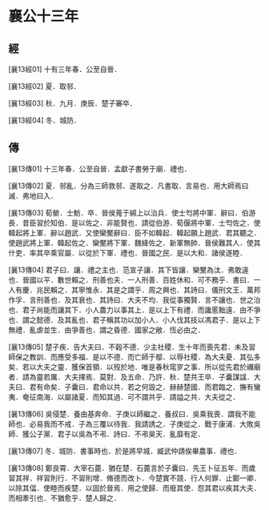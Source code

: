 # 襄公十三年

## 經 <a name="09Xiang13Jing"></a>

<a name="09Xiang13Jing01">[襄13經01]</a> 十有三年春．公至自晉．

<a name="09Xiang13Jing02">[襄13經02]</a> 夏．取邿．

<a name="09Xiang13Jing03">[襄13經03]</a> 秋．九月．庚辰．楚子審卒．

<a name="09Xiang13Jing04">[襄13經04]</a> 冬．城防．

## 傳 <a name="09Xiang13Zhuan"></a>

<a name="09Xiang13Zhuan01">[襄13傳01]</a> 十三年春．公至自晉．孟獻子書勞于廟．禮也．

<a name="09Xiang13Zhuan02">[襄13傳02]</a> 夏．邿亂．分為三師救邿．遂取之．凡書取．言易也．用大師焉曰滅．弗地曰入．

<a name="09Xiang13Zhuan03">[襄13傳03]</a> 荀罃．士魴．卒．晉侯蒐于綿上以治兵．使士匄將中軍．辭曰．伯游長．昔臣習於知伯．是以佐之．非能賢也．請從伯游．荀偃將中軍．士匄佐之．使韓起將上軍．辭以趙武．又使欒黶辭曰．臣不如韓起．韓起願上趙武．君其聽之．使趙武將上軍．韓起佐之．欒黶將下軍．魏絳佐之．新軍無帥．晉侯難其人．使其什吏．率其卒乘官屬．以從於下軍．禮也．晉國之民．是以大和．諸侯遂睦．

<a name="09Xiang13Zhuan04">[襄13傳04]</a> 君子曰．讓．禮之主也．范宣子讓．其下皆讓．欒黶為汰．弗敢違也．晉國以平．數世賴之．刑善也夫．一人刑善．百姓休和．可不務乎．書曰．一人有慶．兆民賴之．其寧惟永．其是之謂乎．周之興也．其詩曰．儀刑文王．萬邦作孚．言刑善也．及其衰也．其詩曰．大夫不均．我從事獨賢．言不讓也．世之治也．君子尚能而讓其下．小人農力以事其上．是以上下有禮．而讒慝黜遠．由不爭也．謂之懿德．及其亂也．君子稱其功以加小人．小人伐其技以馮君子．是以上下無禮．亂虐並生．由爭善也．謂之昏德．國家之敝．恆必由之．

<a name="09Xiang13Zhuan05">[襄13傳05]</a> 楚子疾．告大夫曰．不穀不德．少主社稷．生十年而喪先君．未及習師保之教訓．而應受多福．是以不德．而亡師于鄢．以辱社稷．為大夫憂．其弘多矣．若以大夫之靈．獲保首領．以歿於地．唯是春秋窀穸之事．所以從先君於禰廟者．請為靈若厲．大夫擇焉．莫對．及五命．乃許．秋．楚共王卒．子囊謀諡．大夫曰．君有命矣．子囊曰．君命以共．若之何毀之．赫赫楚國．而君臨之．撫有蠻夷．奄征南海．以屬諸夏．而知其過．可不謂共乎．請謚之共．大夫從之．

<a name="09Xiang13Zhuan06">[襄13傳06]</a> 吳侵楚．養由基奔命．子庚以師繼之．養叔曰．吳乘我喪．謂我不能師也．必易我而不戒．子為三覆以待我．我請誘之．子庚從之．戰于康浦．大敗吳師．獲公子黨．君子以吳為不弔．詩曰．不弔昊天．亂靡有定．

<a name="09Xiang13Zhuan07">[襄13傳07]</a> 冬．城防．書事時也．於是將早城．臧武仲請俟畢農事．禮也．

<a name="09Xiang13Zhuan08">[襄13傳08]</a> 鄭良霄．大宰石蓖．猶在楚．石蓖言於子囊曰．先王卜征五年．而歲習其祥．祥習則行．不習則增．脩德而改卜．今楚實不競．行人何罪．止鄭一卿．以除其偪．使睦而疾楚．以固於晉焉．用之使歸．而廢其使．怨其君以疾其大夫．而相牽引也．不猶愈乎．楚人歸之．

